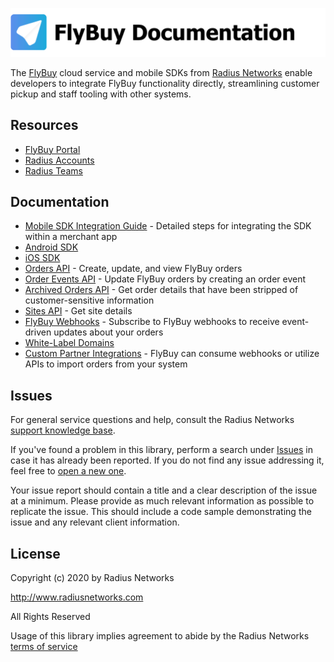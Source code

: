 ![FlyBuy Documentation](readme.png)

The [FlyBuy][1] cloud service and mobile SDKs from [Radius Networks][2] enable
developers to integrate FlyBuy functionality directly, streamlining customer
pickup and staff tooling with other systems.

## Resources

  - [FlyBuy Portal][6]
  - [Radius Accounts][7]
  - [Radius Teams][8]

## Documentation

- [Mobile SDK Integration Guide][9] - Detailed steps for integrating the SDK within a merchant app
- [Android SDK][10]
- [iOS SDK][11]
- [Orders API][12] - Create, update, and view FlyBuy orders
- [Order Events API][13] - Update FlyBuy orders by creating an order  event
- [Archived Orders API][18] - Get order details that have been stripped of customer-sensitive information
- [Sites API][19] - Get site details
- [FlyBuy Webhooks][14] - Subscribe to FlyBuy webhooks to receive event-driven
  updates about your orders
- [White-Label Domains][15]
- [Custom Partner Integrations][16] - FlyBuy can consume webhooks or utilize
  APIs to import orders from your system

## Issues

For general service questions and help, consult the Radius Networks [support
knowledge base][3].

If you've found a problem in this library, perform a search under [Issues][4]
in case it has already been reported. If you do not find any issue addressing
it, feel free to [open a new one][17].

Your issue report should contain a title and a clear description of the issue
at a minimum. Please provide as much relevant information as possible to
replicate the issue. This should include a code sample demonstrating the issue
and any relevant client information.

## License

Copyright (c) 2020 by Radius Networks

http://www.radiusnetworks.com

All Rights Reserved

Usage of this library implies agreement to abide by the Radius Networks [terms
of service][5]

[1]: https://flybuy.radiusnetworks.com/
[2]: https://www.radiusnetworks.com/
[3]: https://support.radiusnetworks.com/
[4]: https://github.com/RadiusNetworks/flybuy-documentation/issues
[5]: https://www.radiusnetworks.com/terms-of-service
[6]: https://flybuy.radiusnetworks.com/projects
[7]: https://account.radiusnetworks.com
[8]: https://account.radiusnetworks.com/teams
[9]: doc/sdk-integration.md
[10]: https://github.com/RadiusNetworks/flybuy-android
[11]: https://github.com/RadiusNetworks/flybuy-ios
[12]: doc/api/v1/orders.md
[13]: doc/api/v1/order-events.md
[14]: doc/webhooks.md
[15]: doc/white-label-domains.md
[16]: doc/custom-partner-integrations.md
[17]: https://github.com/RadiusNetworks/flybuy-documentation/issues/new
[18]: doc/api/v1/reporting.md
[19]: doc/api/v1/sites.md